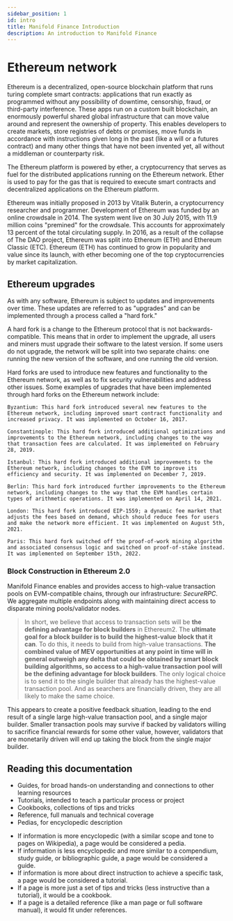 ```yaml
---
sidebar_position: 1
id: intro
title: Manifold Finance Introduction
description: An introduction to Manifold Finance
---
```


# Ethereum network

Ethereum is a decentralized, open-source blockchain platform that runs turing complete smart contracts: applications that run exactly as programmed without any possibility of downtime, censorship, fraud, or third-party interference. These apps run on a custom built blockchain, an enormously powerful shared global infrastructure that can move value around and represent the ownership of property. This enables developers to create markets, store registries of debts or promises, move funds in accordance with instructions given long in the past (like a will or a futures contract) and many other things that have not been invented yet, all without a middleman or counterparty risk.

The Ethereum platform is powered by ether, a cryptocurrency that serves as fuel for the distributed applications running on the Ethereum network. Ether is used to pay for the gas that is required to execute smart contracts and decentralized applications on the Ethereum platform.

Ethereum was initially proposed in 2013 by Vitalik Buterin, a cryptocurrency researcher and programmer. Development of Ethereum was funded by an online crowdsale in 2014. The system went live on 30 July 2015, with 11.9 million coins "premined" for the crowdsale. This accounts for approximately 13 percent of the total circulating supply. In 2016, as a result of the collapse of The DAO project, Ethereum was split into Ethereum (ETH) and Ethereum Classic (ETC). Ethereum (ETH) has continued to grow in popularity and value since its launch, with ether becoming one of the top cryptocurrencies by market capitalization.

## Ethereum upgrades

As with any software, Ethereum is subject to updates and improvements over time. These updates are referred to as "upgrades" and can be implemented through a process called a "hard fork."

A hard fork is a change to the Ethereum protocol that is not backwards-compatible. This means that in order to implement the upgrade, all users and miners must upgrade their software to the latest version. If some users do not upgrade, the network will be split into two separate chains: one running the new version of the software, and one running the old version.

Hard forks are used to introduce new features and functionality to the Ethereum network, as well as to fix security vulnerabilities and address other issues. Some examples of upgrades that have been implemented through hard forks on the Ethereum network include:

    Byzantium: This hard fork introduced several new features to the Ethereum network, including improved smart contract functionality and increased privacy. It was implemented on October 16, 2017.

    Constantinople: This hard fork introduced additional optimizations and improvements to the Ethereum network, including changes to the way that transaction fees are calculated. It was implemented on February 28, 2019.

    Istanbul: This hard fork introduced additional improvements to the Ethereum network, including changes to the EVM to improve its efficiency and security. It was implemented on December 7, 2019.

    Berlin: This hard fork introduced further improvements to the Ethereum network, including changes to the way that the EVM handles certain types of arithmetic operations. It was implemented on April 14, 2021.

    London: This hard fork introduced EIP-1559; a dynamic fee market that adjusts the fees based on demand, which should reduce fees for users and make the network more efficient. It was implemented on August 5th, 2021.

    Paris: This hard fork switched off the proof-of-work mining algorithm and associated consensus logic and switched on proof-of-stake instead. It was implemented on September 15th, 2022.

### Block Construction in Ethereum 2.0

Manifold Finance enables and provides access to high-value transaction pools on EVM-compatible chains, through our infrastructure: _SecureRPC_. We aggregate multiple endpoints along with maintaining direct access to disparate mining pools/validator nodes.

> In short, we believe that access to transaction sets will be **the defining advantage for block builders** in Ethereum2. The **ultimate goal for a block builder is to build the highest-value block that it can**. To do this, it needs to build from high-value transactions. **The combined value of MEV opportunities at any point in time will in general outweigh any delta that could be obtained by smart block building algorithms, so access to a high-value transaction pool will be the defining advantage for block builders**. The only logical choice is to send it to the single builder that already has the highest-value transaction pool. And as searchers are financially driven, they are all likely to make the same choice.

This appears to create a positive feedback situation, leading to the end result of a single large high-value transaction pool, and a single major builder. Smaller transaction pools may survive if backed by validators willing to sacrifice financial rewards for some other value, however, validators that are monetarily driven will end up taking the block from the single major builder.

## Reading this documentation

-   Guides, for broad hands-on understanding and connections to other learning resources
-   Tutorials, intended to teach a particular process or project
-   Cookbooks, collections of tips and tricks
-   Reference, full manuals and technical coverage
-   Pedias, for encyclopedic description

*   If information is more encyclopedic (with a similar scope and tone to pages on Wikipedia), a page would be considered a pedia.
*   If information is less encyclopedic and more similar to a compendium, study guide, or bibliographic guide, a page would be considered a guide.
*   If information is more about direct instruction to achieve a specific task, a page would be considered a tutorial.
*   If a page is more just a set of tips and tricks (less instructive than a tutorial), it would be a cookbook.
*   If a page is a detailed reference (like a man page or full software manual), it would fit under references.
